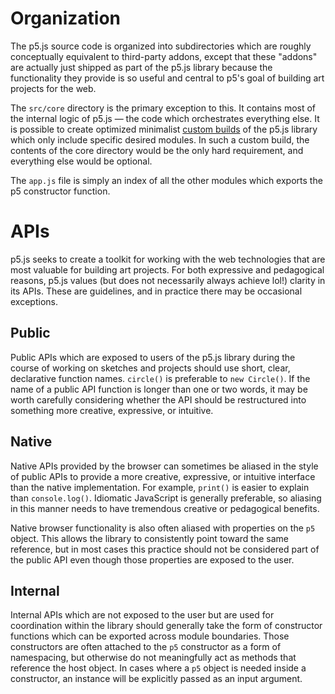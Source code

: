 # Organization

The p5.js source code is organized into subdirectories which are roughly conceptually equivalent to third-party addons, except that these "addons" are actually just shipped as part of the p5.js library because the functionality they provide is so useful and central to p5's goal of building art projects for the web.

The `src/core` directory is the primary exception to this. It contains most of the internal logic of p5.js — the code which orchestrates everything else. It is possible to create optimized minimalist [custom builds](/contributor_docs/custom_p5_build.md) of the p5.js library which only include specific desired modules. In such a custom build, the contents of the core directory would be the only hard requirement, and everything else would be optional.

The `app.js` file is simply an index of all the other modules which exports the p5 constructor function.

# APIs

p5.js seeks to create a toolkit for working with the web technologies that are most valuable for building art projects. For both expressive and pedagogical reasons, p5.js values (but does not necessarily always achieve lol!) clarity in its APIs. These are guidelines, and in practice there may be occasional exceptions.

## Public

Public APIs which are exposed to users of the p5.js library during the course of working on sketches and projects should use short, clear, declarative function names. `circle()` is preferable to `new Circle()`. If the name of a public API function is longer than one or two words, it may be worth carefully considering whether the API should be restructured into something more creative, expressive, or intuitive.

## Native

Native APIs provided by the browser can sometimes be aliased in the style of public APIs to provide a more creative, expressive, or intuitive interface than the native implementation. For example, `print()` is easier to explain than `console.log()`. Idiomatic JavaScript is generally preferable, so aliasing in this manner needs to have tremendous creative or pedagogical benefits.

Native browser functionality is also often aliased with properties on the `p5` object. This allows the library to consistently point toward the same reference, but in most cases this practice should not be considered part of the public API even though those properties are exposed to the user.

## Internal

Internal APIs which are not exposed to the user but are used for coordination within the library should generally take the form of constructor functions which can be exported across module boundaries. Those constructors are often attached to the `p5` constructor as a form of namespacing, but otherwise do not meaningfully act as methods that reference the host object. In cases where a `p5` object is needed inside a constructor, an instance will be explicitly passed as an input argument.